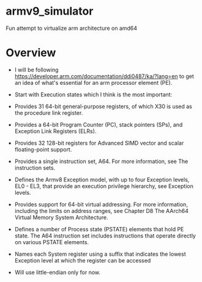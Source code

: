 # armv9_simulator
Fun attempt to virtualize arm architecture on amd64

# Overview
- I will be following https://developer.arm.com/documentation/ddi0487/ka/?lang=en
to get an idea of what's essential for an arm processor element (PE). 
- Start with Execution states which I think is the most important:
- Provides 31 64-bit general-purpose registers, of which X30 is used as the procedure link
register.
- Provides a 64-bit Program Counter (PC), stack pointers (SPs), and Exception Link Registers
(ELRs).
- Provides 32 128-bit registers for Advanced SIMD vector and scalar floating-point support.
- Provides a single instruction set, A64. For more information, see The instruction sets.
- Defines the Armv8 Exception model, with up to four Exception levels, EL0 - EL3, that provide an execution privilege hierarchy, see Exception levels.
- Provides support for 64-bit virtual addressing. For more information, including the limits on address ranges, see Chapter D8 The AArch64 Virtual Memory System Architecture.
- Defines a number of Process state (PSTATE) elements that hold PE state. The A64 instruction set includes instructions that operate directly on various PSTATE elements.
- Names each System register using a suffix that indicates the lowest Exception level at which the register can be accessed

- Will use little-endian only for now. 
